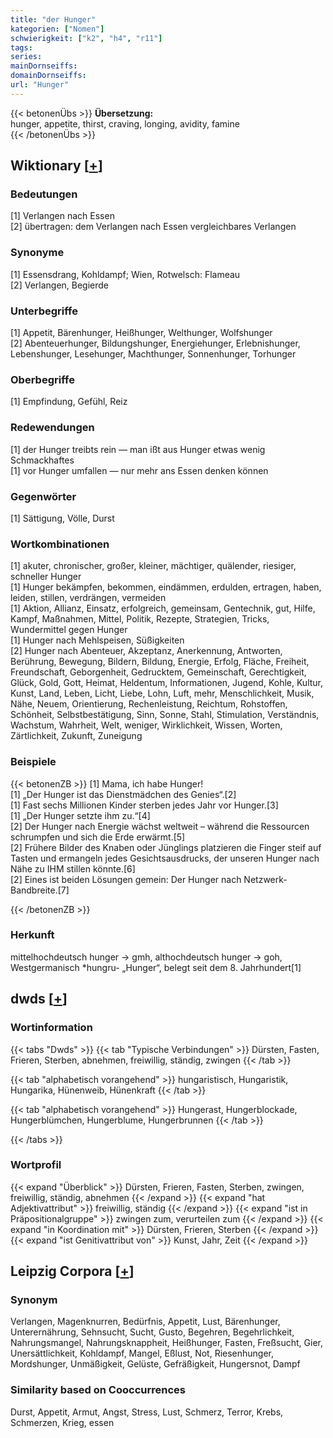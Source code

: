 ```yaml
---
title: "der Hunger"
kategorien: ["Nomen"]
schwierigkeit: ["k2", "h4", "r11"]
tags:
series:
mainDornseiffs:
domainDornseiffs:
url: "Hunger"
---
```


{{< betonenÜbs >}}
**Übersetzung:**  
hunger, appetite, thirst, craving, longing, avidity, famine  
{{< /betonenÜbs >}}

## Wiktionary [[+](https://de.wiktionary.org/wiki/Hunger)]

### Bedeutungen
[1] Verlangen nach Essen  
[2] übertragen: dem Verlangen nach Essen vergleichbares Verlangen  

### Synonyme
[1] Essensdrang, Kohldampf; Wien, Rotwelsch: Flameau  
[2] Verlangen, Begierde  

### Unterbegriffe
[1] Appetit, Bärenhunger, Heißhunger, Welthunger, Wolfshunger  
[2] Abenteuerhunger, Bildungshunger, Energiehunger, Erlebnishunger, Lebenshunger, Lesehunger, Machthunger, Sonnenhunger, Torhunger  

### Oberbegriffe
[1] Empfindung, Gefühl, Reiz  

### Redewendungen
[1] der Hunger treibts rein — man ißt aus Hunger etwas wenig Schmackhaftes  
[1] vor Hunger umfallen — nur mehr ans Essen denken können  

### Gegenwörter
[1] Sättigung, Völle, Durst  

### Wortkombinationen
[1] akuter, chronischer, großer, kleiner, mächtiger, quälender, riesiger, schneller Hunger  
[1] Hunger bekämpfen, bekommen, eindämmen, erdulden, ertragen, haben, leiden, stillen, verdrängen, vermeiden  
[1] Aktion, Allianz, Einsatz, erfolgreich, gemeinsam, Gentechnik, gut, Hilfe, Kampf, Maßnahmen, Mittel, Politik, Rezepte, Strategien, Tricks, Wundermittel gegen Hunger  
[1] Hunger nach Mehlspeisen, Süßigkeiten  
[2] Hunger nach Abenteuer, Akzeptanz, Anerkennung, Antworten, Berührung, Bewegung, Bildern, Bildung, Energie, Erfolg, Fläche, Freiheit, Freundschaft, Geborgenheit, Gedrucktem, Gemeinschaft, Gerechtigkeit, Glück, Gold, Gott, Heimat, Heldentum, Informationen, Jugend, Kohle, Kultur, Kunst, Land, Leben, Licht, Liebe, Lohn, Luft, mehr, Menschlichkeit, Musik, Nähe, Neuem, Orientierung, Rechenleistung, Reichtum, Rohstoffen, Schönheit, Selbstbestätigung, Sinn, Sonne, Stahl, Stimulation, Verständnis, Wachstum, Wahrheit, Welt, weniger, Wirklichkeit, Wissen, Worten, Zärtlichkeit, Zukunft, Zuneigung  

### Beispiele
{{< betonenZB >}}
[1] Mama, ich habe Hunger!  
[1] „Der Hunger ist das Dienstmädchen des Genies“.[2]  
[1] Fast sechs Millionen Kinder sterben jedes Jahr vor Hunger.[3]  
[1] „Der Hunger setzte ihm zu.“[4]  
[2] Der Hunger nach Energie wächst weltweit – während die Ressourcen schrumpfen und sich die Erde erwärmt.[5]  
[2] Frühere Bilder des Knaben oder Jünglings platzieren die Finger steif auf Tasten und ermangeln jedes Gesichtsausdrucks, der unseren Hunger nach Nähe zu IHM stillen könnte.[6]  
[2] Eines ist beiden Lösungen gemein: Der Hunger nach Netzwerk-Bandbreite.[7]  

{{< /betonenZB >}}
### Herkunft
mittelhochdeutsch hunger → gmh, althochdeutsch hunger → goh, Westgermanisch *hungru- „Hunger“, belegt seit dem 8. Jahrhundert[1]  



## dwds [[+](https://www.dwds.de/wb/Hunger)]

### Wortinformation
{{< tabs "Dwds" >}}
{{< tab "Typische Verbindungen" >}}
Dürsten, Fasten, Frieren, Sterben, abnehmen, freiwillig, ständig, zwingen
{{< /tab >}}

{{< tab "alphabetisch vorangehend" >}}
hungaristisch, Hungaristik, Hungarika, Hünenweib, Hünenkraft
{{< /tab >}}

{{< tab "alphabetisch vorangehend" >}}
Hungerast, Hungerblockade, Hungerblümchen, Hungerblume, Hungerbrunnen
{{< /tab >}}

{{< /tabs >}}

### Wortprofil
{{< expand "Überblick" >}} Dürsten, Frieren, Fasten, Sterben, zwingen, freiwillig, ständig, abnehmen {{< /expand >}}
{{< expand "hat Adjektivattribut" >}} freiwillig, ständig {{< /expand >}}
{{< expand "ist in Präpositionalgruppe" >}} zwingen zum, verurteilen zum {{< /expand >}}
{{< expand "in Koordination mit" >}} Dürsten, Frieren, Sterben {{< /expand >}}
{{< expand "ist Genitivattribut von" >}} Kunst, Jahr, Zeit {{< /expand >}}

## Leipzig Corpora [[+](https://corpora.uni-leipzig.de/en/res?word=Hunger&corpusId=deu_newscrawl-public_2018)]


### Synonym
Verlangen, Magenknurren, Bedürfnis, Appetit, Lust, Bärenhunger, Unterernährung, Sehnsucht, Sucht, Gusto, Begehren, Begehrlichkeit, Nahrungsmangel, Nahrungsknappheit, Heißhunger, Fasten, Freßsucht, Gier, Unersättlichkeit, Kohldampf, Mangel, Eßlust, Not, Riesenhunger, Mordshunger, Unmäßigkeit, Gelüste, Gefräßigkeit, Hungersnot, Dampf


### Similarity based on Cooccurrences
Durst, Appetit, Armut, Angst, Stress, Lust, Schmerz, Terror, Krebs, Schmerzen, Krieg, essen

